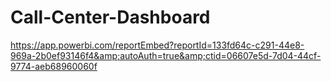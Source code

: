 # Call-Center-Dashboard
https://app.powerbi.com/reportEmbed?reportId=133fd64c-c291-44e8-969a-2b0ef93146f4&amp;autoAuth=true&amp;ctid=06607e5d-7d04-44cf-9774-aeb68960060f
